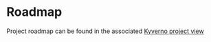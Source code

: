 # Roadmap

Project roadmap can be found in the associated [Kyverno project view](https://github.com/kyverno/kyverno/milestones?direction=asc&sort=due_date&state=open)